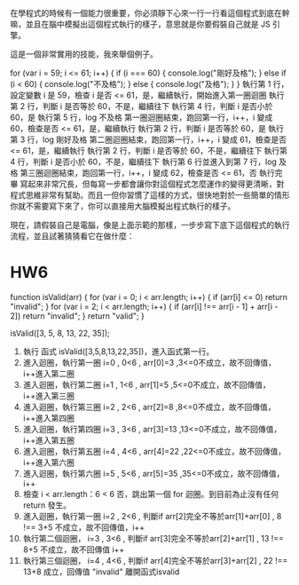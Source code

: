 在學程式的時候有一個能力很重要，你必須靜下心來一行一行看這個程式到底在幹嘛，並且在腦中模擬出這個程式執行的樣子，意思就是你要假裝自己就是 JS 引擎。

這是一個非常實用的技能，我來舉個例子。

for (var i = 59; i <= 61; i++) {
  if (i === 60) {
    console.log("剛好及格");
  } else if (i < 60) {
    console.log("不及格");
  } else {
    console.log("及格");
  }
}
執行第 1 行，設定變數 i 是 59，檢查 i 是否 <= 61，是，繼續執行，開始進入第一圈迴圈
執行第 2 行，判斷 i 是否等於 60，不是，繼續往下
執行第 4 行，判斷 i 是否小於 60，是
執行第 5 行，log 不及格
第一圈迴圈結束，跑回第一行，i++，i 變成 60，檢查是否 <= 61，是，繼續執行
執行第 2 行，判斷 i 是否等於 60，是
執行第 3 行，log 剛好及格
第二圈迴圈結束，跑回第一行，i++，i 變成 61，檢查是否 <= 61，是，繼續執行
執行第 2 行，判斷 i 是否等於 60，不是，繼續往下
執行第 4 行，判斷 i 是否小於 60，不是，繼續往下
執行第 6 行並進入到第 7 行，log 及格
第三圈迴圈結束，跑回第一行，i++，i 變成 62，檢查是否 <= 61，否
執行完畢
寫起來非常冗長，但每寫一步都會讓你對這個程式怎麼運作的變得更清晰，對程式思維非常有幫助。而且一但你習慣了這樣的方式，很快地對於一些簡單的情形你就不需要寫下來了，你可以直接用大腦模擬出程式執行的樣子。

現在，請假裝自己是電腦，像是上面示範的那樣，一步步寫下底下這個程式的執行流程，並且試著猜猜看它在做什麼：


# HW6
function isValid(arr) {
  for (var i = 0; i < arr.length; i++) {
    if (arr[i] <= 0) return "invalid";
  }
  for (var i = 2; i < arr.length; i++) {
    if (arr[i] !== arr[i - 1] + arr[i - 2]) return "invalid";
  }
  return "valid";
}

isValid([3, 5, 8, 13, 22, 35]);

1. 執行 函式 isValid([3,5,8,13,22,35])，進入函式第一行。
2. 進入迴圈，執行第一圈 i=0 , 0<6 , arr[0]=3 ,3<=0不成立，故不回傳值，i++進入第二圈
3. 進入迴圈，執行第二圈 i=1 , 1<6 , arr[1]=5 ,5<=0不成立，故不回傳值，i++進入第三圈
4. 進入迴圈，執行第三圈 i=2 , 2<6 , arr[2]=8 ,8<=0不成立，故不回傳值，i++進入第四圈
5. 進入迴圈，執行第四圈 i=3 , 3<6 , arr[3]=13 ,13<=0不成立，故不回傳值，i++進入第五圈
6. 進入迴圈，執行第五圈 i=4 , 4<6 , arr[4]=22 ,22<=0不成立，故不回傳值，i++進入第六圈
7. 進入迴圈，執行第六圈 i=5 , 5<6 , arr[5]=35 ,35<=0不成立，故不回傳值，i++
8. 檢查 i < arr.length：6 < 6 否，跳出第一個 for 迴圈。到目前為止沒有任何 return 發生。
9. 進入迴圈，執行第一圈 i=2 , 2<6 , 判斷if arr[2]完全不等於arr[1]+arr[0] , 8 !== 3+5 不成立，故不回傳值，i++
10. 執行第二個迴圈， i=3 , 3<6 , 判斷if arr[3]完全不等於arr[2]+arr[1] , 13 !== 8+5  不成立，故不回傳值 i++
11. 執行第三個迴圈， i=4 , 4<6 , 判斷if arr[4]完全不等於arr[3]+arr[2] , 22 !== 13+8  成立，回傳值 "invalid" 離開函式isvalid

